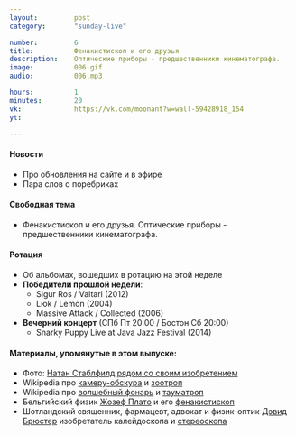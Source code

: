 ```yaml
---
layout:         post
category:       "sunday-live"

number:         6
title:          Фенакистископ и его друзья
description:    Оптические приборы - предшественники кинематографа.
image:          006.gif
audio:          006.mp3

hours:          1
minutes:        20
vk:             https://vk.com/moonant?w=wall-59428918_154
yt:

---
```


#### Новости
- Про обновления на сайте и в эфире
- Пара слов о поребриках

#### Свободная тема
-  Фенакистископ и его друзья.  Оптические приборы - предшественники кинематографа.

#### Ротация
- Об альбомах, вошедших в ротацию на этой неделе
- **Победители прошлой недели**:
    - Sigur Ros / Valtari (2012)
    - Lюk / Lemon (2004)
    - Massive Attack / Collected (2006)
- **Вечерний концерт** (СПб Пт 20:00 / Бостон Сб 20:00)
    - Snarky Puppy Live at Java Jazz Festival (2014)

#### Материалы, упомянутые в этом выпуске:
- Фото: [Натан Стаблфилд рядом со своим изобретением](https://upload.wikimedia.org/wikipedia/en/2/2d/Nathan_b_stubblefield.jpg?1458579576212)
- Wikipedia про [камеру-обскура](https://ru.wikipedia.org/wiki/Камера-обскура) и [зоотроп](https://ru.wikipedia.org/wiki/Зоотроп)
- Wikipedia про [волшебный фонарь](https://ru.wikipedia.org/wiki/Волшебный_фонарь) и [тауматроп](https://ru.wikipedia.org/wiki/Тауматроп)
- Бельгийский физик [Жозеф Плато](https://ru.wikipedia.org/wiki/Плато,_Жозеф) и его [фенакистископ](https://ru.wikipedia.org/wiki/Фенакистископ)
- Шотландский священник, фармацевт, адвокат и физик-оптик [Дэвид Брюстер](https://ru.wikipedia.org/wiki/Брюстер,_Дэвид) изобретатель калейдоскопа и [стереоскопа](http://images.tildacdn.info/85e3f10e-9893-41bb-936d-7c69ca1957b5/st.png)

